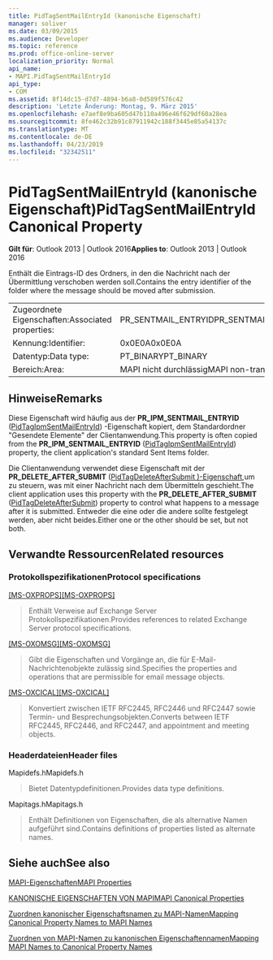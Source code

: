 ```yaml
---
title: PidTagSentMailEntryId (kanonische Eigenschaft)
manager: soliver
ms.date: 03/09/2015
ms.audience: Developer
ms.topic: reference
ms.prod: office-online-server
localization_priority: Normal
api_name:
- MAPI.PidTagSentMailEntryId
api_type:
- COM
ms.assetid: 8f14dc15-d7d7-4894-b6a8-0d589f576c42
description: 'Letzte Änderung: Montag, 9. März 2015'
ms.openlocfilehash: e7aef8e9ba605d47b110a496e46f629df60a28ea
ms.sourcegitcommit: 8fe462c32b91c87911942c188f3445e85a54137c
ms.translationtype: MT
ms.contentlocale: de-DE
ms.lasthandoff: 04/23/2019
ms.locfileid: "32342511"
---
```

# <a name="pidtagsentmailentryid-canonical-property"></a><span data-ttu-id="43209-103">PidTagSentMailEntryId (kanonische Eigenschaft)</span><span class="sxs-lookup"><span data-stu-id="43209-103">PidTagSentMailEntryId Canonical Property</span></span>

  
  
<span data-ttu-id="43209-104">**Gilt für**: Outlook 2013 | Outlook 2016</span><span class="sxs-lookup"><span data-stu-id="43209-104">**Applies to**: Outlook 2013 | Outlook 2016</span></span> 
  
<span data-ttu-id="43209-105">Enthält die Eintrags-ID des Ordners, in den die Nachricht nach der Übermittlung verschoben werden soll.</span><span class="sxs-lookup"><span data-stu-id="43209-105">Contains the entry identifier of the folder where the message should be moved after submission.</span></span>
  
|||
|:-----|:-----|
|<span data-ttu-id="43209-106">Zugeordnete Eigenschaften:</span><span class="sxs-lookup"><span data-stu-id="43209-106">Associated properties:</span></span>  <br/> |<span data-ttu-id="43209-107">PR_SENTMAIL_ENTRYID</span><span class="sxs-lookup"><span data-stu-id="43209-107">PR_SENTMAIL_ENTRYID</span></span>  <br/> |
|<span data-ttu-id="43209-108">Kennung:</span><span class="sxs-lookup"><span data-stu-id="43209-108">Identifier:</span></span>  <br/> |<span data-ttu-id="43209-109">0x0E0A</span><span class="sxs-lookup"><span data-stu-id="43209-109">0x0E0A</span></span>  <br/> |
|<span data-ttu-id="43209-110">Datentyp:</span><span class="sxs-lookup"><span data-stu-id="43209-110">Data type:</span></span>  <br/> |<span data-ttu-id="43209-111">PT_BINARY</span><span class="sxs-lookup"><span data-stu-id="43209-111">PT_BINARY</span></span>  <br/> |
|<span data-ttu-id="43209-112">Bereich:</span><span class="sxs-lookup"><span data-stu-id="43209-112">Area:</span></span>  <br/> |<span data-ttu-id="43209-113">MAPI nicht durchlässig</span><span class="sxs-lookup"><span data-stu-id="43209-113">MAPI non-transmittable</span></span>  <br/> |
   
## <a name="remarks"></a><span data-ttu-id="43209-114">Hinweise</span><span class="sxs-lookup"><span data-stu-id="43209-114">Remarks</span></span>

<span data-ttu-id="43209-115">Diese Eigenschaft wird häufig aus der **PR_IPM_SENTMAIL_ENTRYID** ([PidTagIpmSentMailEntryId](pidtagipmsentmailentryid-canonical-property.md)) -Eigenschaft kopiert, dem Standardordner "Gesendete Elemente" der Clientanwendung.</span><span class="sxs-lookup"><span data-stu-id="43209-115">This property is often copied from the **PR_IPM_SENTMAIL_ENTRYID** ([PidTagIpmSentMailEntryId](pidtagipmsentmailentryid-canonical-property.md)) property, the client application's standard Sent Items folder.</span></span>
  
<span data-ttu-id="43209-116">Die Clientanwendung verwendet diese Eigenschaft mit der **PR_DELETE_AFTER_SUBMIT** ([PidTagDeleteAfterSubmit )-Eigenschaft,](pidtagdeleteaftersubmit-canonical-property.md)um zu steuern, was mit einer Nachricht nach dem Übermitteln geschieht.</span><span class="sxs-lookup"><span data-stu-id="43209-116">The client application uses this property with the **PR_DELETE_AFTER_SUBMIT** ([PidTagDeleteAfterSubmit](pidtagdeleteaftersubmit-canonical-property.md)) property to control what happens to a message after it is submitted.</span></span> <span data-ttu-id="43209-117">Entweder die eine oder die andere sollte festgelegt werden, aber nicht beides.</span><span class="sxs-lookup"><span data-stu-id="43209-117">Either one or the other should be set, but not both.</span></span>
  
## <a name="related-resources"></a><span data-ttu-id="43209-118">Verwandte Ressourcen</span><span class="sxs-lookup"><span data-stu-id="43209-118">Related resources</span></span>

### <a name="protocol-specifications"></a><span data-ttu-id="43209-119">Protokollspezifikationen</span><span class="sxs-lookup"><span data-stu-id="43209-119">Protocol specifications</span></span>

<span data-ttu-id="43209-120">[[MS-OXPROPS]](https://msdn.microsoft.com/library/f6ab1613-aefe-447d-a49c-18217230b148%28Office.15%29.aspx)</span><span class="sxs-lookup"><span data-stu-id="43209-120">[[MS-OXPROPS]](https://msdn.microsoft.com/library/f6ab1613-aefe-447d-a49c-18217230b148%28Office.15%29.aspx)</span></span>
  
> <span data-ttu-id="43209-121">Enthält Verweise auf Exchange Server Protokollspezifikationen.</span><span class="sxs-lookup"><span data-stu-id="43209-121">Provides references to related Exchange Server protocol specifications.</span></span>
    
<span data-ttu-id="43209-122">[[MS-OXOMSG]](https://msdn.microsoft.com/library/daa9120f-f325-4afb-a738-28f91049ab3c%28Office.15%29.aspx)</span><span class="sxs-lookup"><span data-stu-id="43209-122">[[MS-OXOMSG]](https://msdn.microsoft.com/library/daa9120f-f325-4afb-a738-28f91049ab3c%28Office.15%29.aspx)</span></span>
  
> <span data-ttu-id="43209-123">Gibt die Eigenschaften und Vorgänge an, die für E-Mail-Nachrichtenobjekte zulässig sind.</span><span class="sxs-lookup"><span data-stu-id="43209-123">Specifies the properties and operations that are permissible for email message objects.</span></span>
    
<span data-ttu-id="43209-124">[[MS-OXCICAL]](https://msdn.microsoft.com/library/a685a040-5b69-4c84-b084-795113fb4012%28Office.15%29.aspx)</span><span class="sxs-lookup"><span data-stu-id="43209-124">[[MS-OXCICAL]](https://msdn.microsoft.com/library/a685a040-5b69-4c84-b084-795113fb4012%28Office.15%29.aspx)</span></span>
  
> <span data-ttu-id="43209-125">Konvertiert zwischen IETF RFC2445, RFC2446 und RFC2447 sowie Termin- und Besprechungsobjekten.</span><span class="sxs-lookup"><span data-stu-id="43209-125">Converts between IETF RFC2445, RFC2446, and RFC2447, and appointment and meeting objects.</span></span>
    
### <a name="header-files"></a><span data-ttu-id="43209-126">Headerdateien</span><span class="sxs-lookup"><span data-stu-id="43209-126">Header files</span></span>

<span data-ttu-id="43209-127">Mapidefs.h</span><span class="sxs-lookup"><span data-stu-id="43209-127">Mapidefs.h</span></span>
  
> <span data-ttu-id="43209-128">Bietet Datentypdefinitionen.</span><span class="sxs-lookup"><span data-stu-id="43209-128">Provides data type definitions.</span></span>
    
<span data-ttu-id="43209-129">Mapitags.h</span><span class="sxs-lookup"><span data-stu-id="43209-129">Mapitags.h</span></span>
  
> <span data-ttu-id="43209-130">Enthält Definitionen von Eigenschaften, die als alternative Namen aufgeführt sind.</span><span class="sxs-lookup"><span data-stu-id="43209-130">Contains definitions of properties listed as alternate names.</span></span>
    
## <a name="see-also"></a><span data-ttu-id="43209-131">Siehe auch</span><span class="sxs-lookup"><span data-stu-id="43209-131">See also</span></span>



[<span data-ttu-id="43209-132">MAPI-Eigenschaften</span><span class="sxs-lookup"><span data-stu-id="43209-132">MAPI Properties</span></span>](mapi-properties.md)
  
[<span data-ttu-id="43209-133">KANONISCHE EIGENSCHAFTEN VON MAPI</span><span class="sxs-lookup"><span data-stu-id="43209-133">MAPI Canonical Properties</span></span>](mapi-canonical-properties.md)
  
[<span data-ttu-id="43209-134">Zuordnen kanonischer Eigenschaftsnamen zu MAPI-Namen</span><span class="sxs-lookup"><span data-stu-id="43209-134">Mapping Canonical Property Names to MAPI Names</span></span>](mapping-canonical-property-names-to-mapi-names.md)
  
[<span data-ttu-id="43209-135">Zuordnen von MAPI-Namen zu kanonischen Eigenschaftennamen</span><span class="sxs-lookup"><span data-stu-id="43209-135">Mapping MAPI Names to Canonical Property Names</span></span>](mapping-mapi-names-to-canonical-property-names.md)

